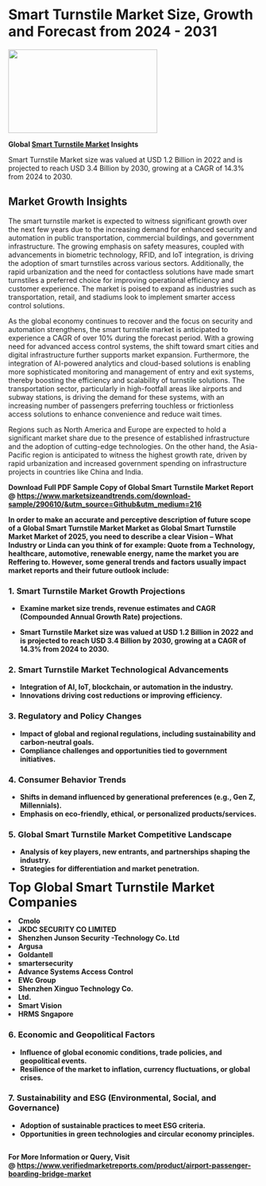 <H1>Smart Turnstile Market Size, Growth and Forecast from 2024 - 2031</H1><img class="aligncenter size-medium wp-image-584254" src="https://thirdeyenews.in/wp-content/uploads/2024/09/Global-Market-Research-300x168.jpeg" alt="" width="300" height="168" /><p><strong>Global&nbsp;<a href="https://www.marketsizeandtrends.com/download-sample/290610/&amp;utm_source=Github&utm_medium=216">Smart Turnstile Market</a> Insights</strong></p><p>Smart Turnstile Market size was valued at USD 1.2 Billion in 2022 and is projected to reach USD 3.4 Billion by 2030, growing at a CAGR of 14.3% from 2024 to 2030.</p><p><h2>Market Growth Insights</h2> <p>The smart turnstile market is expected to witness significant growth over the next few years due to the increasing demand for enhanced security and automation in public transportation, commercial buildings, and government infrastructure. The growing emphasis on safety measures, coupled with advancements in biometric technology, RFID, and IoT integration, is driving the adoption of smart turnstiles across various sectors. Additionally, the rapid urbanization and the need for contactless solutions have made smart turnstiles a preferred choice for improving operational efficiency and customer experience. The market is poised to expand as industries such as transportation, retail, and stadiums look to implement smarter access control solutions.</p> <p><strong></strong></p> <p>As the global economy continues to recover and the focus on security and automation strengthens, the smart turnstile market is anticipated to experience a CAGR of over 10% during the forecast period. With a growing need for advanced access control systems, the shift toward smart cities and digital infrastructure further supports market expansion. Furthermore, the integration of AI-powered analytics and cloud-based solutions is enabling more sophisticated monitoring and management of entry and exit systems, thereby boosting the efficiency and scalability of turnstile solutions. The transportation sector, particularly in high-footfall areas like airports and subway stations, is driving the demand for these systems, with an increasing number of passengers preferring touchless or frictionless access solutions to enhance convenience and reduce wait times.</p> <p>Regions such as North America and Europe are expected to hold a significant market share due to the presence of established infrastructure and the adoption of cutting-edge technologies. On the other hand, the Asia-Pacific region is anticipated to witness the highest growth rate, driven by rapid urbanization and increased government spending on infrastructure projects in countries like China and India.</p> <p><strong></p><p><span class=""><strong>Download Full PDF Sample Copy of Global Smart Turnstile Market Report</strong> @ <a href="https://www.marketsizeandtrends.com/download-sample/290610/&amp;utm_source=Github&utm_medium=216" target="_blank">https://www.marketsizeandtrends.com/download-sample/290610/&amp;utm_source=Github&utm_medium=216</a></span></p><p>In order to make an accurate and perceptive description of future scope of a Global&nbsp;Smart Turnstile Market Market as Global&nbsp;Smart Turnstile Market Market of 2025, you need to describe a clear Vision &ndash; What Industry or Linda can you think of for example: Quote from a Technology, healthcare, automotive, renewable energy, name the market you are Reffering to. However, some general trends and factors usually impact market reports and their future outlook include:</p><h3>1.&nbsp;<strong>Smart Turnstile Market Growth Projections</strong></h3><ul><li>Examine market size trends, revenue estimates and CAGR (Compounded Annual Growth Rate) projections.</li><li><p>Smart Turnstile Market size was valued at USD 1.2 Billion in 2022 and is projected to reach USD 3.4 Billion by 2030, growing at a CAGR of 14.3% from 2024 to 2030.</p></li></ul><h3>2.&nbsp;<strong>Smart Turnstile Market Technological Advancements</strong></h3><ul><li>Integration of AI, IoT, blockchain, or automation in the industry.</li><li>Innovations driving cost reductions or improving efficiency.</li></ul><h3>3.&nbsp;<strong>Regulatory and Policy Changes</strong></h3><ul><li>Impact of global and regional regulations, including sustainability and carbon-neutral goals.</li><li>Compliance challenges and opportunities tied to government initiatives.</li></ul><h3>4.&nbsp;<strong>Consumer Behavior Trends</strong></h3><ul><li>Shifts in demand influenced by generational preferences (e.g., Gen Z, Millennials).</li><li>Emphasis on eco-friendly, ethical, or personalized products/services.</li></ul><h3>5.&nbsp;<strong>Global Smart Turnstile Market Competitive Landscape</strong></h3><ul><li>Analysis of key players, new entrants, and partnerships shaping the industry.</li><li>Strategies for differentiation and market penetration.</li></ul><p data-pm-slice="1 1 []"><span style="color: inherit; font-family: inherit; font-size: 25px;">Top Global Smart Turnstile Market Companies</span></p><div class="" data-test-id=""><p><li>Cmolo</li><li> JKDC SECURITY CO LIMITED</li><li> Shenzhen Junson Security -Technology Co. Ltd</li><li> Argusa</li><li> Goldantell</li><li> smartersecurity</li><li> Advance Systems Access Control</li><li> EWc Group</li><li> Shenzhen Xinguo Technology Co.</li><li> Ltd.</li><li> Smart Vision</li><li> HRMS Sngapore</li></p></div><h3>6.&nbsp;<strong>Economic and Geopolitical Factors</strong></h3><ul><li>Influence of global economic conditions, trade policies, and geopolitical events.</li><li>Resilience of the market to inflation, currency fluctuations, or global crises.</li></ul><h3>7.&nbsp;<strong>Sustainability and ESG (Environmental, Social, and Governance)</strong></h3><ul><li>Adoption of sustainable practices to meet ESG criteria.</li><li>Opportunities in green technologies and circular economy principles.</li></ul><h2><strong style="font-size: 14px;">For More Information or Query, Visit @&nbsp;</strong><a style="background-color: #ffffff; font-size: 14px;" href="https://www.marketsizeandtrends.com/report/smart-turnstile-market/" target="_blank">https://www.verifiedmarketreports.com/product/airport-passenger-boarding-bridge-market</a></h2>
